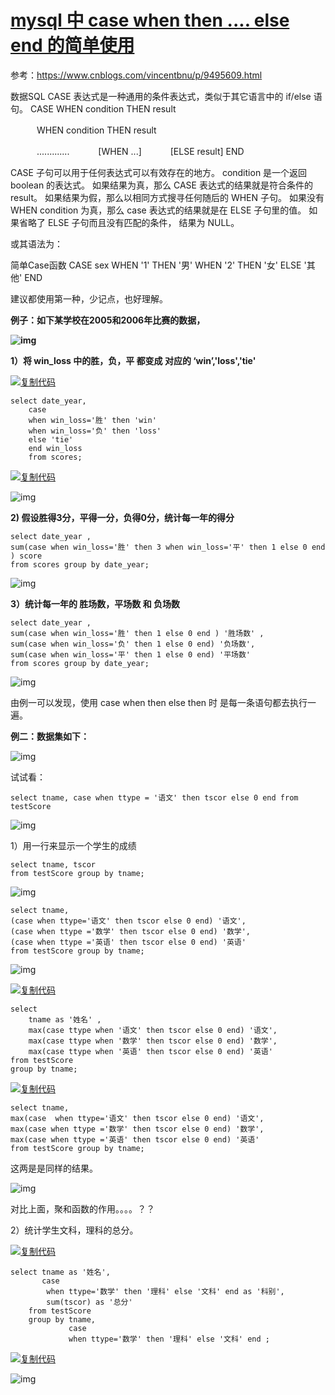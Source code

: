 # [mysql 中 case when then .... else end 的简单使用](https://www.cnblogs.com/vincentbnu/p/9495609.html)

参考：https://www.cnblogs.com/vincentbnu/p/9495609.html



数据SQL CASE 表达式是一种通用的条件表达式，类似于其它语言中的 if/else 语句。 
CASE WHEN condition THEN result 

　　　WHEN condition THEN result 

　　　.............
　　　[WHEN ...] 
　　　[ELSE result] 
END 

CASE 子句可以用于任何表达式可以有效存在的地方。 condition 是一个返回boolean 的表达式。 如果结果为真，那么 CASE 表达式的结果就是符合条件的 result。 如果结果为假，那么以相同方式搜寻任何随后的 WHEN 子句。 如果没有 WHEN condition 为真，那么 case 表达式的结果就是在 ELSE 子句里的值。 如果省略了 ELSE 子句而且没有匹配的条件， 结果为 NULL。

或其语法为：

简单Case函数 
CASE sex 
         WHEN '1' THEN '男' 
         WHEN '2' THEN '女' 
ELSE '其他' END 

建议都使用第一种，少记点，也好理解。

**例子：如下某学校在2005和2006年比赛的数据，**

**![img](https://images2018.cnblogs.com/blog/1458399/201808/1458399-20180817214142883-162316361.png)**

 

**1）将 win_loss 中的胜，负，平 都变成 对应的 ‘win’,'loss','tie'**

[![复制代码](https://common.cnblogs.com/images/copycode.gif)](javascript:void(0);)

```
select date_year,
    case 
    when win_loss='胜' then 'win'
    when win_loss='负' then 'loss' 
    else 'tie' 
    end win_loss
    from scores;
```

[![复制代码](https://common.cnblogs.com/images/copycode.gif)](javascript:void(0);)

![img](https://images2018.cnblogs.com/blog/1458399/201808/1458399-20180817214556848-2145970810.png)

**2) 假设胜得3分，平得一分，负得0分，统计每一年的得分**

```
select date_year ,
sum(case when win_loss='胜' then 3 when win_loss='平' then 1 else 0 end ) score 
from scores group by date_year;
```

![img](https://images2018.cnblogs.com/blog/1458399/201808/1458399-20180817214740529-162269874.png)

**3）统计每一年的 胜场数，平场数 和 负场数**

```
select date_year ,
sum(case when win_loss='胜' then 1 else 0 end ) '胜场数' ,
sum(case when win_loss='负' then 1 else 0 end) '负场数',
sum(case when win_loss='平' then 1 else 0 end) '平场数' 
from scores group by date_year;
```

![img](https://images2018.cnblogs.com/blog/1458399/201808/1458399-20180817214934605-1024394950.png)

由例一可以发现，使用 case when  then  else then 时 是每一条语句都去执行一遍。

**例二：数据集如下：**

 ![img](https://images2018.cnblogs.com/blog/1458399/201808/1458399-20180817221124907-158767469.png)

试试看：

```
select tname, case when ttype = '语文' then tscor else 0 end from testScore
```

![img](https://images2018.cnblogs.com/blog/1458399/201808/1458399-20180817221227303-54435334.png)

1）用一行来显示一个学生的成绩

```
select tname, tscor
from testScore group by tname;
```

![img](https://images2018.cnblogs.com/blog/1458399/201808/1458399-20180817222339409-1881800786.png)

```
select tname, 
(case when ttype='语文' then tscor else 0 end) '语文', 
(case when ttype ='数学' then tscor else 0 end) '数学', 
(case when ttype ='英语' then tscor else 0 end) '英语'
from testScore group by tname;
```

![img](https://images2018.cnblogs.com/blog/1458399/201808/1458399-20180817222356196-880235377.png)

[![复制代码](https://common.cnblogs.com/images/copycode.gif)](javascript:void(0);)

```
select
    tname as '姓名' ,     
    max(case ttype when '语文' then tscor else 0 end) '语文',     
    max(case ttype when '数学' then tscor else 0 end) '数学',     
    max(case ttype when '英语' then tscor else 0 end) '英语'     
from testScore     
group by tname;
```

[![复制代码](https://common.cnblogs.com/images/copycode.gif)](javascript:void(0);)

```
select tname, 
max(case  when ttype='语文' then tscor else 0 end) '语文', 
max(case when ttype ='数学' then tscor else 0 end) '数学', 
max(case when ttype ='英语' then tscor else 0 end) '英语'
from testScore group by tname;
```

这两是是同样的结果。

![img](https://images2018.cnblogs.com/blog/1458399/201808/1458399-20180817222500117-1874607112.png)

对比上面，聚和函数的作用。。。。？？

 2）统计学生文科，理科的总分。

[![复制代码](https://common.cnblogs.com/images/copycode.gif)](javascript:void(0);)

```
select tname as '姓名',
       case
        when ttype='数学' then '理科' else '文科' end as '科别',
        sum(tscor) as '总分'
    from testScore
    group by tname,
             case 
             when ttype='数学' then '理科' else '文科' end ;
```

[![复制代码](https://common.cnblogs.com/images/copycode.gif)](javascript:void(0);)

![img](https://images2018.cnblogs.com/blog/1458399/201808/1458399-20180817223452801-794860639.png)

 